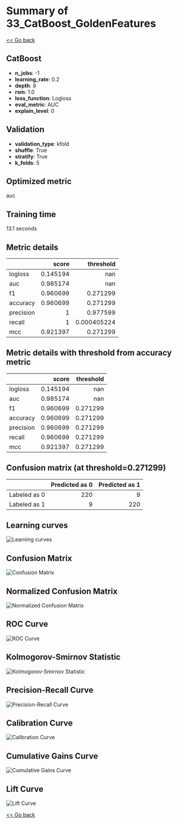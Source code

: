 # Summary of 33_CatBoost_GoldenFeatures

[<< Go back](../README.md)


## CatBoost
- **n_jobs**: -1
- **learning_rate**: 0.2
- **depth**: 8
- **rsm**: 1.0
- **loss_function**: Logloss
- **eval_metric**: AUC
- **explain_level**: 0

## Validation
 - **validation_type**: kfold
 - **shuffle**: True
 - **stratify**: True
 - **k_folds**: 5

## Optimized metric
auc

## Training time

13.1 seconds

## Metric details
|           |    score |     threshold |
|:----------|---------:|--------------:|
| logloss   | 0.145194 | nan           |
| auc       | 0.985174 | nan           |
| f1        | 0.960699 |   0.271299    |
| accuracy  | 0.960699 |   0.271299    |
| precision | 1        |   0.977599    |
| recall    | 1        |   0.000405224 |
| mcc       | 0.921397 |   0.271299    |


## Metric details with threshold from accuracy metric
|           |    score |   threshold |
|:----------|---------:|------------:|
| logloss   | 0.145194 |  nan        |
| auc       | 0.985174 |  nan        |
| f1        | 0.960699 |    0.271299 |
| accuracy  | 0.960699 |    0.271299 |
| precision | 0.960699 |    0.271299 |
| recall    | 0.960699 |    0.271299 |
| mcc       | 0.921397 |    0.271299 |


## Confusion matrix (at threshold=0.271299)
|              |   Predicted as 0 |   Predicted as 1 |
|:-------------|-----------------:|-----------------:|
| Labeled as 0 |              220 |                9 |
| Labeled as 1 |                9 |              220 |

## Learning curves
![Learning curves](learning_curves.png)
## Confusion Matrix

![Confusion Matrix](confusion_matrix.png)


## Normalized Confusion Matrix

![Normalized Confusion Matrix](confusion_matrix_normalized.png)


## ROC Curve

![ROC Curve](roc_curve.png)


## Kolmogorov-Smirnov Statistic

![Kolmogorov-Smirnov Statistic](ks_statistic.png)


## Precision-Recall Curve

![Precision-Recall Curve](precision_recall_curve.png)


## Calibration Curve

![Calibration Curve](calibration_curve_curve.png)


## Cumulative Gains Curve

![Cumulative Gains Curve](cumulative_gains_curve.png)


## Lift Curve

![Lift Curve](lift_curve.png)



[<< Go back](../README.md)
